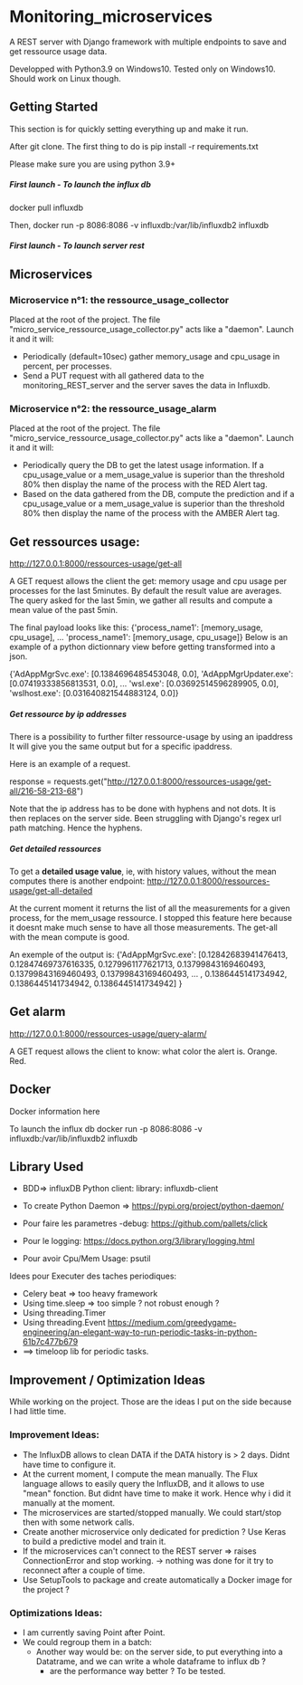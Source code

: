 # Monitoring_microservices

A REST server with Django framework with multiple endpoints to save and get ressource usage data.

Developped with Python3.9 on Windows10. Tested only on Windows10. Should work on Linux though.

## Getting Started

This section is for quickly setting everything up and make it run.

After git clone. The first thing to do is pip install -r requirements.txt

Please make sure you are using python 3.9+

##### First launch - To launch the influx db

docker pull influxdb

Then, docker run -p 8086:8086 -v influxdb:/var/lib/influxdb2 influxdb

##### First launch - To launch server rest

## Microservices

### Microservice n°1: the ressource_usage_collector

Placed at the root of the project. The file "micro_service_ressource_usage_collector.py" acts like a "daemon". Launch it
and it will:

* Periodically (default=10sec) gather memory_usage and cpu_usage in percent, per processes.
* Send a PUT request with all gathered data to the monitoring_REST_server and the server saves the data in Influxdb.

### Microservice n°2: the ressource_usage_alarm

Placed at the root of the project. The file "micro_service_ressource_usage_collector.py" acts like a "daemon". Launch it
and it will:

* Periodically query the DB to get the latest usage information. If a cpu_usage_value or a mem_usage_value is superior
  than the threshold 80% then display the name of the process with the RED Alert tag.
* Based on the data gathered from the DB, compute the prediction and if a cpu_usage_value or a mem_usage_value is
  superior than the threshold 80% then display the name of the process with the AMBER Alert tag.

## Get ressources usage:

http://127.0.0.1:8000/ressources-usage/get-all

A GET request allows the client the get:
memory usage and cpu usage per processes for the last 5minutes. By default the result value are averages. The query
asked for the last 5min, we gather all results and compute a mean value of the past 5min.

The final payload looks like this:
{'process_name1': [memory_usage, cpu_usage], ...
'process_name1': [memory_usage, cpu_usage]} Below is an example of a python dictionnary view before getting transformed
into a json.

{'AdAppMgrSvc.exe': [0.1384696485453048, 0.0],
'AdAppMgrUpdater.exe': [0.07419333856813531, 0.0], ...
'wsl.exe': [0.03692514596289905, 0.0],
'wslhost.exe': [0.031640821544883124, 0.0]}

##### Get ressource by ip addresses

There is a possibility to further filter ressource-usage by using an ipaddress
It will give you the same output but for a specific ipaddress.

Here is an example of a request. 

response = requests.get("http://127.0.0.1:8000/ressources-usage/get-all/216-58-213-68")

Note that the ip address has to be done with hyphens and not dots. It is then replaces on the server side.
Been struggling with Django's regex url path matching. Hence the hyphens.

##### Get detailed ressources

To get a **detailed usage value**, ie, with history values, without the mean computes there is another endpoint:
http://127.0.0.1:8000/ressources-usage/get-all-detailed

At the current moment it returns the list of all the measurements for a given process, for the mem_usage ressource. I
stopped this feature here because it doesnt make much sense to have all those measurements. The get-all with the mean
compute is good.

An exemple of the output is:
{'AdAppMgrSvc.exe': [0.12842683941476413, 0.12847469737616335, 0.1279961177621713, 0.13799843169460493, 0.13799843169460493, 0.13799843169460493, ... , 0.1386445141734942, 0.1386445141734942, 0.1386445141734942]
}

## Get alarm

http://127.0.0.1:8000/ressources-usage/query-alarm/

A GET request allows the client to know:
what color the alert is. Orange. Red.

## Docker

Docker information here

To launch the influx db docker run -p 8086:8086 -v influxdb:/var/lib/influxdb2 influxdb

## Library Used

* BDD=> influxDB Python client: library: influxdb-client

* To create Python Daemon => https://pypi.org/project/python-daemon/

* Pour faire les parametres -debug: https://github.com/pallets/click

* Pour le logging: https://docs.python.org/3/library/logging.html

* Pour avoir Cpu/Mem Usage: psutil

Idees pour Executer des taches periodiques:

* Celery beat => too heavy framework
* Using time.sleep => too simple ? not robust enough ?
* Using threading.Timer
* Using threading.Event
  https://medium.com/greedygame-engineering/an-elegant-way-to-run-periodic-tasks-in-python-61b7c477b679
* ==> timeloop lib for periodic tasks.

## Improvement / Optimization Ideas

While working on the project. Those are the ideas I put on the side because I had little time.

### Improvement Ideas:

* The InfluxDB allows to clean DATA if the DATA history is > 2 days. Didnt have time to configure it.
* At the current moment, I compute the mean manually. The Flux language allows to easily query the InfluxDB, and it
  allows to use "mean" fonction. But didnt have time to make it work. Hence why i did it manually at the moment.
* The microservices are started/stopped manually. We could start/stop then with some network calls.
* Create another microservice only dedicated for prediction ? Use Keras to build a predictive model and train it.
* If the microservices can't connect to the REST server => raises ConnectionError and stop working. -> nothing was done
  for it try to reconnect after a couple of time.
* Use SetupTools to package and create automatically a Docker image for the project ?

### Optimizations Ideas:

* I am currently saving Point after Point.
* We could regroup them in a batch:
    - Another way would be:
      on the server side, to put everything into a Datatrame, and we can write a whole dataframe to influx db ?
        - are the performance way better ? To be tested.
